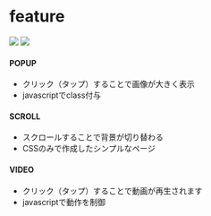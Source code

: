 # feature

<p style="display: inline">
  <!-- フロントエンドのフレームワーク一覧 -->
  <img src="https://img.shields.io/badge/-Javascript-000000.svg?logo=javascript&style=for-the-badge">
  <img src="https://img.shields.io/badge/-Css3-000000.svg?logo=css3&style=for-the-badge">
</p>

#### POPUP

* クリック（タップ）することで画像が大きく表示
* javascriptでclass付与


#### SCROLL

* スクロールすることで背景が切り替わる
* CSSのみで作成したシンプルなページ


#### VIDEO

* クリック（タップ）することで動画が再生されます
* javascriptで動作を制御
